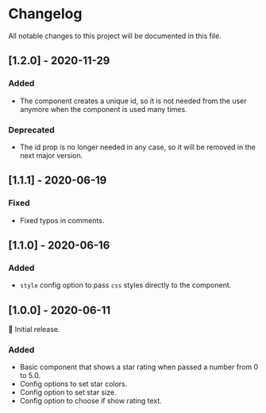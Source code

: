 # Changelog

All notable changes to this project will be documented in this file.

## [1.2.0] - 2020-11-29

### Added

- The component creates a unique id, so it is not needed from the user anymore when the component is used many times.

### Deprecated

- The id prop is no longer needed in any case, so it will be removed in the next major version.

## [1.1.1] - 2020-06-19

### Fixed

- Fixed typos in comments.

## [1.1.0] - 2020-06-16

### Added

- `style` config option to pass `css` styles directly to the component.

## [1.0.0] - 2020-06-11

🎊 Initial release.

### Added

- Basic component that shows a star rating when passed a number from 0 to 5.0.
- Config options to set star colors.
- Config option to set star size.
- Config option to choose if show rating text.
